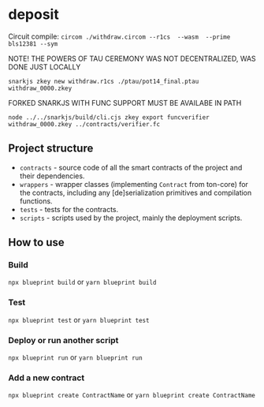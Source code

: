 # deposit

Circuit compile:
`circom ./withdraw.circom --r1cs  --wasm  --prime bls12381 --sym `

NOTE! THE POWERS OF TAU CEREMONY WAS NOT DECENTRALIZED, WAS DONE JUST LOCALLY

`snarkjs zkey new withdraw.r1cs ./ptau/pot14_final.ptau withdraw_0000.zkey`

FORKED SNARKJS WITH FUNC SUPPORT MUST BE AVAILABE IN PATH

`node ../../snarkjs/build/cli.cjs zkey export funcverifier withdraw_0000.zkey ../contracts/verifier.fc`

## Project structure

-   `contracts` - source code of all the smart contracts of the project and their dependencies.
-   `wrappers` - wrapper classes (implementing `Contract` from ton-core) for the contracts, including any [de]serialization primitives and compilation functions.
-   `tests` - tests for the contracts.
-   `scripts` - scripts used by the project, mainly the deployment scripts.

## How to use

### Build

`npx blueprint build` or `yarn blueprint build`

### Test

`npx blueprint test` or `yarn blueprint test`

### Deploy or run another script

`npx blueprint run` or `yarn blueprint run`

### Add a new contract

`npx blueprint create ContractName` or `yarn blueprint create ContractName`
